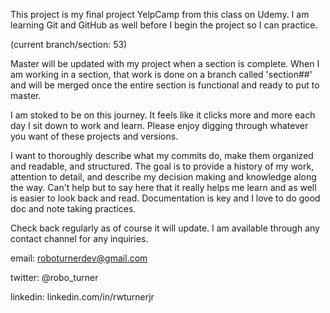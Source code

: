This project is my final project YelpCamp from this class on Udemy. I am learning Git and GitHub as well before I begin the project so I can practice.

(current branch/section: 53)

Master will be updated with my project when a section is complete. When I am working in a section, that work is done on a branch called 'section##' and will be merged once the entire section is functional and ready to put to master.

I am stoked to be on this journey. It feels like it clicks more and more each day I sit down to work and learn. Please enjoy digging through whatever you want of these projects and versions.

I want to thoroughly describe what my commits do, make them organized and readable, and structured. The goal is to provide a history of my work, attention to detail, and describe my decision making and knowledge along the way. Can't help but to say here that it really helps me learn and as well is easier to look back and read. Documentation is key and I love to do good doc and note taking practices.

Check back regularly as of course it will update. I am available through any contact channel for any inquiries. 

email: roboturnerdev@gmail.com

twitter: @robo_turner

linkedin: linkedin.com/in/rwturnerjr
